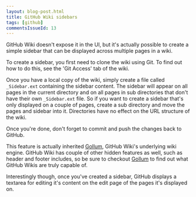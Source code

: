 ```yaml
---
layout: blog-post.html
title: GitHub Wiki sidebars
tags: [github]
commentsIssueId: 13
---
```


GitHub Wiki doesn't expose it in the UI, but it's actually possible to create a simple sidebar that can be displayed across multiple pages in a wiki.

To create a sidebar, you first need to clone the wiki using Git. To find out how to do this, see the 'Git Access' tab of the wiki.

Once you have a local copy of the wiki, simply create a file called `_Sidebar.ext` containing the sidebar content. The sidebar will appear on all pages in the current directory and on all pages in sub directories that don't have their own `_Sidebar.ext` file. So if you want to create a sidebar that's only displayed on a couple of pages, create a sub directory and move the pages and sidebar into it. Directories have no effect on the URL structure of the wiki.

Once you're done, don't forget to commit and push the changes back to GitHub.

This feature is actually inherited [Gollum][], GitHub Wiki's underlying wiki engine. GitHub Wiki has couple of other hidden features as well, such as header and footer includes, so be sure to checkout [Gollum][] to find out what GitHub Wikis are truly capable of.

Interestingly though, once you've created a sidebar, GitHub displays a textarea for editing it's content on the edit page of the pages it's displayed on.


[gollum]: https://github.com/github/gollum
